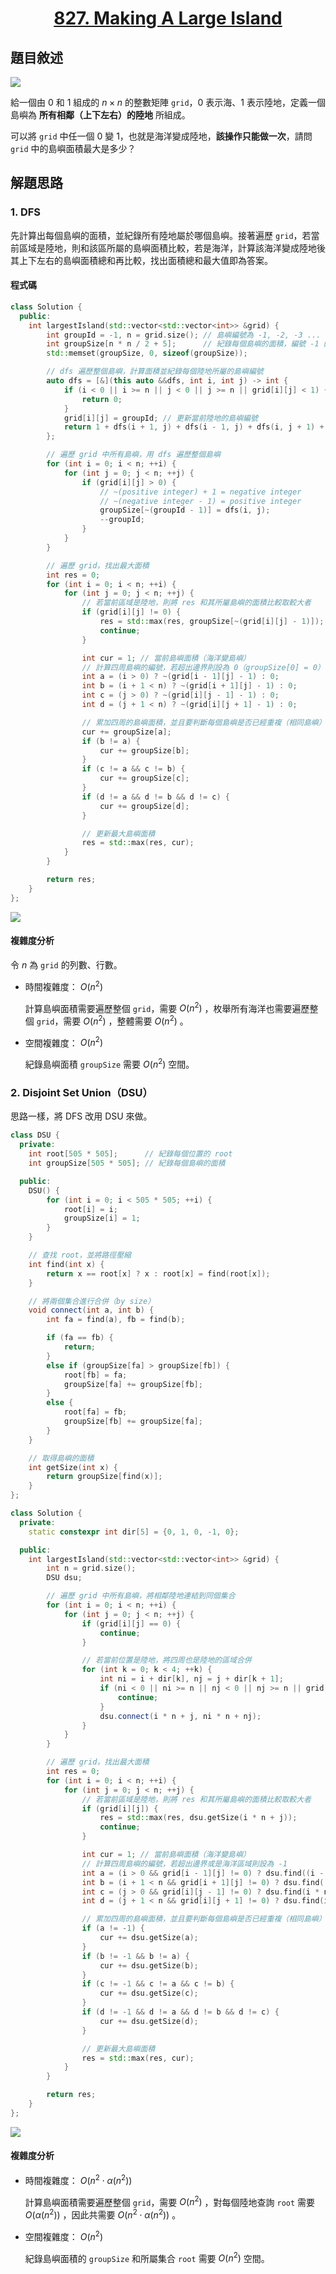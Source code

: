# <center> [827. Making A Large Island](https://leetcode.com/problems/making-a-large-island/description/) </center>

## 題目敘述

[![](https://i.imgur.com/Y177snh.png)](https://i.imgur.com/Y177snh.png)

給一個由 0 和 1 組成的 $n \times n$ 的整數矩陣 `grid`，0 表示海、1 表示陸地，定義一個島嶼為 **所有相鄰（上下左右）的陸地** 所組成。

可以將 `grid` 中任一個 0 變 1，也就是海洋變成陸地，**該操作只能做一次**，請問 `grid` 中的島嶼面積最大是多少？

## 解題思路

### 1. DFS

先計算出每個島嶼的面積，並紀錄所有陸地屬於哪個島嶼。接著遍歷 `grid`，若當前區域是陸地，則和該區所屬的島嶼面積比較，若是海洋，計算該海洋變成陸地後其上下左右的島嶼面積總和再比較，找出面積總和最大值即為答案。

#### 程式碼

```cpp {.line-numbers}
class Solution {
  public:
    int largestIsland(std::vector<std::vector<int>> &grid) {
        int groupId = -1, n = grid.size(); // 島嶼編號為 -1, -2, -3 ... 方便計算
        int groupSize[n * n / 2 + 5];      // 紀錄每個島嶼的面積，編號 -1 的島嶼面積為 groupSize[1]
        std::memset(groupSize, 0, sizeof(groupSize));

        // dfs 遍歷整個島嶼，計算面積並紀錄每個陸地所屬的島嶼編號
        auto dfs = [&](this auto &&dfs, int i, int j) -> int {
            if (i < 0 || i >= n || j < 0 || j >= n || grid[i][j] < 1) {
                return 0;
            }
            grid[i][j] = groupId; // 更新當前陸地的島嶼編號
            return 1 + dfs(i + 1, j) + dfs(i - 1, j) + dfs(i, j + 1) + dfs(i, j - 1);
        };

        // 遍歷 grid 中所有島嶼，用 dfs 遍歷整個島嶼
        for (int i = 0; i < n; ++i) {
            for (int j = 0; j < n; ++j) {
                if (grid[i][j] > 0) {
                    // ~(positive integer) + 1 = negative integer
                    // ~(negative integer - 1) = positive integer
                    groupSize[~(groupId - 1)] = dfs(i, j);
                    --groupId;
                }
            }
        }

        // 遍歷 grid，找出最大面積
        int res = 0;
        for (int i = 0; i < n; ++i) {
            for (int j = 0; j < n; ++j) {
                // 若當前區域是陸地，則將 res 和其所屬島嶼的面積比較取較大者
                if (grid[i][j] != 0) {
                    res = std::max(res, groupSize[~(grid[i][j] - 1)]);
                    continue;
                }

                int cur = 1; // 當前島嶼面積（海洋變島嶼）
                // 計算四周島嶼的編號，若超出邊界則設為 0（groupSize[0] = 0）
                int a = (i > 0) ? ~(grid[i - 1][j] - 1) : 0;
                int b = (i + 1 < n) ? ~(grid[i + 1][j] - 1) : 0;
                int c = (j > 0) ? ~(grid[i][j - 1] - 1) : 0;
                int d = (j + 1 < n) ? ~(grid[i][j + 1] - 1) : 0;

                // 累加四周的島嶼面積，並且要判斷每個島嶼是否已經重複（相同島嶼）
                cur += groupSize[a];
                if (b != a) {
                    cur += groupSize[b];
                }
                if (c != a && c != b) {
                    cur += groupSize[c];
                }
                if (d != a && d != b && d != c) {
                    cur += groupSize[d];
                }

                // 更新最大島嶼面積
                res = std::max(res, cur);
            }
        }

        return res;
    }
};
```

[![](https://i.imgur.com/1Tak3db.png)](https://i.imgur.com/1Tak3db.png)

#### 複雜度分析

令 $n$ 為 `grid` 的列數、行數。

- 時間複雜度： $O(n^2)$

    計算島嶼面積需要遍歷整個 `grid`，需要 $O(n^2)$ ，枚舉所有海洋也需要遍歷整個 `grid`，需要 $O(n^2)$ ，整體需要 $O(n^2)$ 。

- 空間複雜度： $O(n^2)$

    紀錄島嶼面積 `groupSize` 需要 $O(n^2)$ 空間。

### 2. Disjoint Set Union（DSU）

思路一樣，將 DFS 改用 DSU 來做。

```cpp {.line-numbers}
class DSU {
  private:
    int root[505 * 505];      // 紀錄每個位置的 root
    int groupSize[505 * 505]; // 紀錄每個島嶼的面積

  public:
    DSU() {
        for (int i = 0; i < 505 * 505; ++i) {
            root[i] = i;
            groupSize[i] = 1;
        }
    }

    // 查找 root，並將路徑壓縮
    int find(int x) {
        return x == root[x] ? x : root[x] = find(root[x]);
    }

    // 將兩個集合進行合併（by size）
    void connect(int a, int b) {
        int fa = find(a), fb = find(b);

        if (fa == fb) {
            return;
        }
        else if (groupSize[fa] > groupSize[fb]) {
            root[fb] = fa;
            groupSize[fa] += groupSize[fb];
        }
        else {
            root[fa] = fb;
            groupSize[fb] += groupSize[fa];
        }
    }

    // 取得島嶼的面積
    int getSize(int x) {
        return groupSize[find(x)];
    }
};

class Solution {
  private:
    static constexpr int dir[5] = {0, 1, 0, -1, 0};

  public:
    int largestIsland(std::vector<std::vector<int>> &grid) {
        int n = grid.size();
        DSU dsu;

        // 遍歷 grid 中所有島嶼，將相鄰陸地連結到同個集合
        for (int i = 0; i < n; ++i) {
            for (int j = 0; j < n; ++j) {
                if (grid[i][j] == 0) {
                    continue;
                }

                // 若當前位置是陸地，將四周也是陸地的區域合併
                for (int k = 0; k < 4; ++k) {
                    int ni = i + dir[k], nj = j + dir[k + 1];
                    if (ni < 0 || ni >= n || nj < 0 || nj >= n || grid[ni][nj] == 0) {
                        continue;
                    }
                    dsu.connect(i * n + j, ni * n + nj);
                }
            }
        }

        // 遍歷 grid，找出最大面積
        int res = 0;
        for (int i = 0; i < n; ++i) {
            for (int j = 0; j < n; ++j) {
                // 若當前區域是陸地，則將 res 和其所屬島嶼的面積比較取較大者
                if (grid[i][j]) {
                    res = std::max(res, dsu.getSize(i * n + j));
                    continue;
                }

                int cur = 1; // 當前島嶼面積（海洋變島嶼）
                // 計算四周島嶼的編號，若超出邊界或是海洋區域則設為 -1
                int a = (i > 0 && grid[i - 1][j] != 0) ? dsu.find((i - 1) * n + j) : -1;
                int b = (i + 1 < n && grid[i + 1][j] != 0) ? dsu.find((i + 1) * n + j) : -1;
                int c = (j > 0 && grid[i][j - 1] != 0) ? dsu.find(i * n + (j - 1)) : -1;
                int d = (j + 1 < n && grid[i][j + 1] != 0) ? dsu.find(i * n + (j + 1)) : -1;

                // 累加四周的島嶼面積，並且要判斷每個島嶼是否已經重複（相同島嶼）
                if (a != -1) {
                    cur += dsu.getSize(a);
                }
                if (b != -1 && b != a) {
                    cur += dsu.getSize(b);
                }
                if (c != -1 && c != a && c != b) {
                    cur += dsu.getSize(c);
                }
                if (d != -1 && d != a && d != b && d != c) {
                    cur += dsu.getSize(d);
                }

                // 更新最大島嶼面積
                res = std::max(res, cur);
            }
        }

        return res;
    }
};
```

[![](https://i.imgur.com/VXBBvVx.png)](https://i.imgur.com/VXBBvVx.png)

#### 複雜度分析

- 時間複雜度： $O(n^2 \cdot \alpha(n^2))$

    計算島嶼面積需要遍歷整個 `grid`，需要 $O(n^2)$ ，對每個陸地查詢 `root` 需要 $O(\alpha(n^2))$ ，因此共需要 $O(n^2 \cdot \alpha(n^2))$ 。

- 空間複雜度： $O(n^2)$

    紀錄島嶼面積的 `groupSize` 和所屬集合 `root` 需要 $O(n^2)$ 空間。
